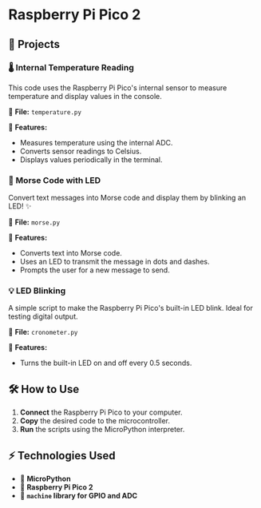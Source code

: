 # Raspberry Pi Pico 2

## 📌 Projects

### 🌡️ Internal Temperature Reading

This code uses the Raspberry Pi Pico's internal sensor to measure temperature and display values in the console.

📄 **File:** `temperature.py`

🔹 **Features:**
- Measures temperature using the internal ADC.
- Converts sensor readings to Celsius.
- Displays values periodically in the terminal.

### 📡 Morse Code with LED

Convert text messages into Morse code and display them by blinking an LED! ✨

📄 **File:** `morse.py`

🔹 **Features:**
- Converts text into Morse code.
- Uses an LED to transmit the message in dots and dashes.
- Prompts the user for a new message to send.

### 💡 LED Blinking

A simple script to make the Raspberry Pi Pico's built-in LED blink. Ideal for testing digital output.

📄 **File:** `cronometer.py`

🔹 **Features:**
- Turns the built-in LED on and off every 0.5 seconds.

## 🛠️ How to Use

1. **Connect** the Raspberry Pi Pico to your computer.
2. **Copy** the desired code to the microcontroller.
3. **Run** the scripts using the MicroPython interpreter.

## ⚡ Technologies Used
- 🐍 **MicroPython**
- 🔌 **Raspberry Pi Pico 2**
- 💾 **`machine` library for GPIO and ADC**